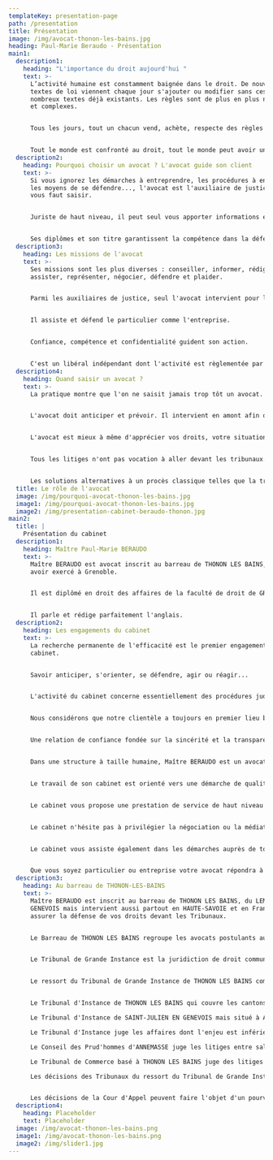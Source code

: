 ```yaml
---
templateKey: presentation-page
path: /presentation
title: Présentation
image: /img/avocat-thonon-les-bains.jpg
heading: Paul-Marie Beraudo - Présentation
main1:
  description1:
    heading: "L'importance du droit aujourd'hui "
    text: >-
      L’activité humaine est constamment baignée dans le droit. De nouveaux
      textes de loi viennent chaque jour s'ajouter ou modifier sans cesse les
      nombreux textes déjà existants. Les règles sont de plus en plus nombreuses
      et complexes.


      Tous les jours, tout un chacun vend, achète, respecte des règles ou les viole, loue, travaille, prête... ce sont des faits et des actes juridiques encadrés par la loi.


      Tout le monde est confronté au droit, tout le monde peut avoir un jour besoin d’un avocat.
  description2:
    heading: Pourquoi choisir un avocat ? L'avocat guide son client
    text: >-
      Si vous ignorez les démarches à entreprendre, les procédures à engager et
      les moyens de se défendre..., l'avocat est l'auxiliaire de justice qu'il
      vous faut saisir.


      Juriste de haut niveau, il peut seul vous apporter informations et conseils.


      Ses diplômes et son titre garantissent la compétence dans la défense de vos droits et l'accès à la justice.
  description3:
    heading: Les missions de l'avocat
    text: >-
      Ses missions sont les plus diverses : conseiller, informer, rédiger,
      assister, représenter, négocier, défendre et plaider.


      Parmi les auxiliaires de justice, seul l'avocat intervient pour la défense de son client devant les tribunaux.


      Il assiste et défend le particulier comme l'entreprise.


      Confiance, compétence et confidentialité guident son action.


      C'est un libéral indépendant dont l'activité est règlementée par la loi (loi du 31 décembre 1971) et les règles déontologiques de sa profession, (règlement intérieur harmonisé du barreau).
  description4:
    heading: Quand saisir un avocat ?
    text: >-
      La pratique montre que l'on ne saisit jamais trop tôt un avocat. 


      L'avocat doit anticiper et prévoir. Il intervient en amont afin de prévenir tout litige ou vous permettre d'être dans la meilleure position pour défendre vos droits.


      L'avocat est mieux à même d'apprécier vos droits, votre situation, l'opportunité d'un procès...


      Tous les litiges n'ont pas vocation à aller devant les tribunaux. 


      Les solutions alternatives à un procès classique telles que la transaction, la médiation ou l'arbitrage sont, à raison, de plus en plus privilégiées.
  title: Le rôle de l'avocat
  image: /img/pourquoi-avocat-thonon-les-bains.jpg
  image1: /img/pourquoi-avocat-thonon-les-bains.jpg
  image2: /img/presentation-cabinet-beraudo-thonon.jpg
main2:
  title: |
    Présentation du cabinet
  description1:
    heading: Maître Paul-Marie BERAUDO
    text: >-
      Maître BERAUDO est avocat inscrit au barreau de THONON LES BAINS, après
      avoir exercé à Grenoble.


      Il est diplômé en droit des affaires de la faculté de droit de GRENOBLE et a étudié le droit anglo-saxon à l'Université du WYOMING.


      Il parle et rédige parfaitement l'anglais.
  description2:
    heading: Les engagements du cabinet
    text: >-
      La recherche permanente de l'efficacité est le premier engagement du
      cabinet.


      Savoir anticiper, s'orienter, se défendre, agir ou réagir...


      L'activité du cabinet concerne essentiellement des procédures judiciaires et contentieuses.


      Nous considérons que notre clientèle a toujours en premier lieu besoin d'une écoute, d'informations et de conseils.


      Une relation de confiance fondée sur la sincérité et la transparence entre l'avocat et son client doit s'établir dès que possible.


      Dans une structure à taille humaine, Maître BERAUDO est un avocat disponible et proche de sa clientèle.


      Le travail de son cabinet est orienté vers une démarche de qualité soignée et personnalisée des dossiers visant constamment à la rigueur et l'excellence.


      Le cabinet vous propose une prestation de service de haut niveau allant de la consultation à la représentation devant les tribunaux en passant par la rédaction d'actes ou de conventions.


      Le cabinet n'hésite pas à privilégier la négociation ou la médiation si elle présente une chance réelle et sérieuse de résultat utile.


      Le cabinet vous assiste également dans les démarches auprès de toutes administrations et le suivi d'exécution des décisions juridictionnelles y compris les sentences arbitrales.


      Que vous soyez particulier ou entreprise votre avocat répondra à vos interrogations, il vous apportera des conseils, une assistance ou une défense dans votre vie courante ou votre activité professionnelle.
  description3:
    heading: Au barreau de THONON-LES-BAINS
    text: >-
      Maître BERAUDO est inscrit au barreau de THONON LES BAINS, du LEMAN et du
      GENEVOIS mais intervient aussi partout en HAUTE-SAVOIE et en France pour
      assurer la défense de vos droits devant les Tribunaux.


      Le Barreau de THONON LES BAINS regroupe les avocats postulants auprès du Tribunal de Grande Instance de THONON LES BAINS.


      Le Tribunal de Grande Instance est la juridiction de droit commun du 1er degré.


      Le ressort du Tribunal de Grande Instance de THONON LES BAINS comprend les autres juridictions de premier degré suivantes :


      Le Tribunal d'Instance de THONON LES BAINS qui couvre les cantons suivants : Abondance, le Biot, Boëge, Douvaine, Evian-les-Bains, Thonon-les-Bains-Est, Thonon-les-Bains-Ouest

      Le Tribunal d'Instance de SAINT-JULIEN EN GENEVOIS mais situé à ANNEMASSE qui couvre les cantons d'Annemasse-Nord, Annemasse-Sud, Cruseilles, Frangy, Reignier-Esery, Saint-Julien-en-Genevois, Seyssel

      Le Tribunal d'Instance juge les affaires dont l'enjeu est inférieur à 10.000 euros ou pour lesquels il a une compétence exclusive tels le contentieux des baux d'habitation ou le droit de la consommation.

      Le Conseil des Prud'hommes d'ANNEMASSE juge les litiges entre salariés et employeurs.

      Le Tribunal de Commerce basé à THONON LES BAINS juge des litiges entre commerçants.

      Les décisions des Tribunaux du ressort du Tribunal de Grande Instance de THONON LES BAINS sont jugées en appel devant la Cour d'Appel de CHAMBERY.


      Les décisions de la Cour d'Appel peuvent faire l'objet d'un pourvoi devant la Cour de Cassation située à PARIS. Cette dernière ne juge qu'en droit alors que les deux premiers degrés de juridiction, Tribunaux et Cour d'Appel, jugent en fait et en droit.
  description4:
    heading: Placeholder
    text: Placeholder
  image: /img/avocat-thonon-les-bains.png
  image1: /img/avocat-thonon-les-bains.png
  image2: /img/slider1.jpg
---
```

